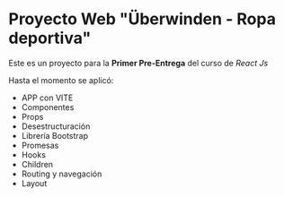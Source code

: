 # Proyecto Web "Überwinden - Ropa deportiva"

Este es un proyecto para la **Primer Pre-Entrega** del curso de *React Js*

Hasta el momento se aplicó:
  * APP con VITE
  * Componentes
  * Props
  * Desestructuración
  * Librería Bootstrap
  * Promesas 
  * Hooks
  * Children
  * Routing y navegación
  * Layout

